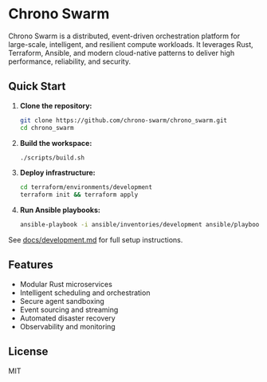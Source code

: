# Chrono Swarm

Chrono Swarm is a distributed, event-driven orchestration platform for large-scale, intelligent, and resilient compute workloads. It leverages Rust, Terraform, Ansible, and modern cloud-native patterns to deliver high performance, reliability, and security.

## Quick Start

1. **Clone the repository:**
   ```sh
   git clone https://github.com/chrono-swarm/chrono_swarm.git
   cd chrono_swarm
   ```
2. **Build the workspace:**
   ```sh
   ./scripts/build.sh
   ```
3. **Deploy infrastructure:**
   ```sh
   cd terraform/environments/development
   terraform init && terraform apply
   ```
4. **Run Ansible playbooks:**
   ```sh
   ansible-playbook -i ansible/inventories/development ansible/playbooks/site.yml
   ```

See [docs/development.md](docs/development.md) for full setup instructions.

## Features
- Modular Rust microservices
- Intelligent scheduling and orchestration
- Secure agent sandboxing
- Event sourcing and streaming
- Automated disaster recovery
- Observability and monitoring

## License
MIT
